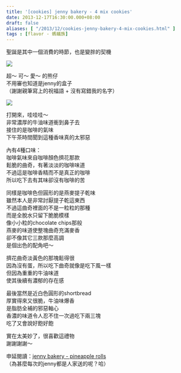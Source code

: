 ```yaml
---
title: '[cookies] jenny bakery - 4 mix cookies'
date: 2013-12-17T16:30:00.000+08:00
draft: false
aliases: [ "/2013/12/cookies-jenny-bakery-4-mix-cookies.html" ]
tags : [flavor - 螞蟻族]
---
```


聖誕是其中一個消費的時節，也是變胖的契機  

![](/images/jenny4mix.jpg)

超～ 可～ 愛～ 的熊仔  
不用審也知道是jenny的盒子  
（謝謝親筆寫上的祝福語 + 沒有寫錯我的名字）

![](/images/jenny4mix1.jpg)

打開來，哇哇哇～  
非常濃厚的牛油味道衝到鼻子去  
接住的是咖啡的氣味  
下午茶時間聞到這種香味真的太邪惡

  

內有4種口味：  
咖啡氣味來自咖啡顏色擠花那款  
鬆脆的曲奇，有著淡淡的咖啡味道  
不過這是咖啡香精而不是真正的咖啡  
所以吃下去有其味卻沒有咖啡的苦

  

同樣是咖啡色但圓形的是燕麥提子乾味  
雖然本人是非常討厭提子乾這東西  
不過這曲奇裡面的不是一粒粒的那種  
而是全脫水只留下脆脆模樣  
像小小粒的chocolate chips那般  
燕麥的味道使整塊曲奇充滿麥香  
卻不像其它三款那麼高調  
是個出色的配角吧～

  

擠花曲奇淡黃色的那塊鬆得很  
因為沒有蛋，所以吃下曲奇就像是吃下風一樣  
但因為重重的牛油味道  
使其後續有濃郁的存在感

  

最後當然是近白色圓形的shortbread  
厚實得來又很脆，牛油味爆香  
是脂肪全補的邪惡軸心  
香濃的味道令人忍不住一次過吃下兩三塊  
吃了又會說好飽好飽

  

  

實在太美妙了，很喜歡這禮物  
謝謝謝謝～

  

  

申延閱讀：[jenny bakery - pineapple rolls](https://hidie.net/jennysrolls/)  
（為甚麼每次的jenny都是人家送的呢？哈）
